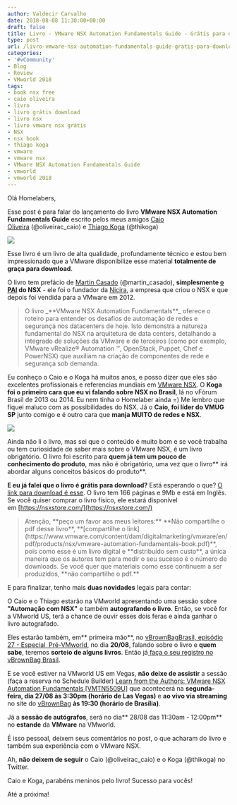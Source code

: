 ```yaml
---
author: Valdecir Carvalho
date: 2018-08-08 11:30:00+00:00
draft: false
title: Livro - VMware NSX Automation Fundamentals Guide - Grátis para download
type: post
url: /livro-vmware-nsx-automation-fundamentals-guide-gratis-para-download/
categories:
- '#vCommunity'
- Blog
- Review
- VMworld 2018
tags:
- book nsx free
- caio oliveira
- livro
- livro grátis download
- livro nsx
- livro vmware nsx grátis
- NSX
- nsx book
- thiago koga
- vmware
- vmware nsx
- VMware NSX Automation Fundamentals Guide
- vmworld
- vmworld 2018
---
```


Olá Homelabers,

Esse post é para falar do lançamento do livro **VMware NSX Automation Fundamentals Guide** escrito pelos meus amigos [Caio Oliveira](https://www.linkedin.com/in/caiosa/) (@oliveirac_caio) e [Thiago Koga](https://www.linkedin.com/in/thkoga/) (@thikoga)

![](/imagens/2018/08/book-vmware-nsx-automation-fundamentals-cover.jpg)


Esse livro é um livro de alta qualidade, profundamente técnico e estou bem impressionado que a VMware disponibilize esse material **totalmente de graça para download**.

O livro tem prefácio de [Martin Casado](https://www.linkedin.com/in/martincasado/) (@martin_casado), **simplesmente [o PAI](https://www.vmware.com/radius/history-nsx-future-network-virtualization/) do NSX** - ele foi o fundador da [Nicira](https://en.wikipedia.org/wiki/Nicira), a empresa que criou o NSX e que depois foi vendida para a VMware em 2012.



<blockquote>O livro _**VMware NSX Automation Fundamentals**_ oferece o roteiro para entender os desafios de automação de redes e segurança nos datacenters de hoje. Isto demonstra a natureza fundamental do NSX na arquitetura de data centers, detalhando a integrado de soluções da VMware e de terceiros (como por exemplo, VMware vRealize® Automation ™, OpenStack, Puppet, Chef e PowerNSX) que auxiliam na criação de componentes de rede e segurança sob demanda.</blockquote>



Eu conheço o Caio e o Koga há muitos anos, e posso dizer que eles são excelentes profissionais e referencias mundiais em [VMware NSX](https://www.vmware.com/br/products/nsx.html). O **Koga foi o primeiro cara que eu vi falando sobre NSX no Brasil**, lá no vFórum Brasil de 2013 ou 2014. Eu nem tinha o Homelaber ainda =) Me lembro que fiquei maluco com as possibilidades do NSX. Já o **Caio, foi líder do VMUG SP** junto comigo e é outro cara que **manja MUITO de redes e NSX**.

![](/imagens/2018/08/VMware-NSX-Logo-296_174.jpg)


Ainda não li o livro, mas sei que o conteúdo é muito bom e se você trabalha ou tem curiosidade de saber mais sobre o VMware NSX, é um livro obrigatório. O livro foi escrito para **quem já tem um pouco de conhecimento do produto**, mas não é obrigatório, uma vez que o livro** irá abordar alguns conceitos básicos do produto**.

**E eu já falei que o livro é grátis para download?** Está esperando o que? [O link para download é esse](https://www.vmware.com/content/dam/digitalmarketing/vmware/en/pdf/products/nsx/vmware-automation-fundamentals-book.pdf). O livro tem 166 páginas e 9Mb e está em Inglês.  Se você quiser comprar o livro físico, ele estará disponível em [https://nsxstore.com/](https://nsxstore.com/)



<blockquote>Atenção, **peço um favor aos meus leitores:** **Não compartilhe o pdf desse livro**, **[compartilhe o link](https://www.vmware.com/content/dam/digitalmarketing/vmware/en/pdf/products/nsx/vmware-automation-fundamentals-book.pdf)**, pois como esse é um livro digital e **distribuído sem custo**, a única maneira que os autores tem para medir o seu sucesso é o número de downloads. Se você quer que materiais como esse continuem a ser produzidos, **não compartilhe o pdf.**</blockquote>



E para finalizar, tenho mais **duas novidades** legais para contar:

O Caio e o Thiago estarão na VMworld apresentando uma sessão sobre **"Automação com NSX"** e também **autografando o livro**. Então, se você for a VMworld US, terá a chance de ouvir esses dois feras e ainda ganhar o livro autografado.

Eles estarão também, em** primeira mão**, no [vBrownBagBrasil, episódio 27 - Especial  Pré-VMworld](https://vbrownbagbrasil.com.br/events/vbrownbag-brasil-s02e27-20-08-2018-especial-pre-vmworld-us-2018/), no dia **20/08**, falando sobre o livro e **quem sabe**, teremos **sorteio de alguns livros**. Então já[ faça o seu registro no vBrownBag Brasil](http://bit.ly/vBBBrasilRegistro2018).

E se você estiver na VMworld US em Vegas, **não deixe de assistir** a sessão (faça a reserva no Schedule Builder) [Learn from the Authors: VMware NSX Automation Fundamentals [VMTN5509U]](https://my.vmworld.com/widget/vmware/vmworld18us/uscatalog?search=%5BVMTN5509U%5D) que acontecerá na **segunda-feira, dia 27/08 às 3:30pm (horário de Las Vegas)** e **ao vivo via streaming** no site do [vBrownBag](https://vbrownbag.com/) **às 19:30 (horário de Brasília)**.

Já a **sessão de autógrafos**, será no dia** 28/08 das 11:30am - 12:00pm** no **estande** da **VMware** na VMworld.

É isso pessoal, deixem seus comentários no post, o que acharam do livro e também sua experiência com o VMware NSX.

Ah, **não deixem de seguir** o Caio (@oliveirac_caio) e o Koga (@thikoga) no Twitter.

Caio e Koga, parabéns meninos pelo livro! Sucesso para vocês!

Até a próxima!

